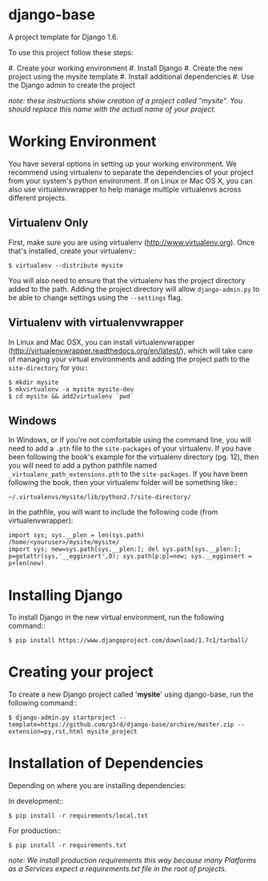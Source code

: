 django-base
===========

A project template for Django 1.6.

To use this project follow these steps:

#. Create your working environment
#. Install Django
#. Create the new project using the mysite template
#. Install additional dependencies
#. Use the Django admin to create the project

*note: these instructions show creation of a project called "mysite".  You
should replace this name with the actual name of your project.*

Working Environment
===================

You have several options in setting up your working environment.  We recommend
using virtualenv to separate the dependencies of your project from your system's
python environment.  If on Linux or Mac OS X, you can also use virtualenvwrapper to help manage multiple virtualenvs across different projects.

Virtualenv Only
---------------

First, make sure you are using virtualenv (http://www.virtualenv.org). Once
that's installed, create your virtualenv::

    $ virtualenv --distribute mysite

You will also need to ensure that the virtualenv has the project directory
added to the path. Adding the project directory will allow `django-admin.py` to
be able to change settings using the `--settings` flag.

Virtualenv with virtualenvwrapper
--------------------------

In Linux and Mac OSX, you can install virtualenvwrapper (http://virtualenvwrapper.readthedocs.org/en/latest/),
which will take care of managing your virtual environments and adding the
project path to the `site-directory` for you::

    $ mkdir mysite
    $ mkvirtualenv -a mysite mysite-dev
    $ cd mysite && add2virtualenv `pwd`

Windows
----------

In Windows, or if you're not comfortable using the command line, you will need
to add a `.pth` file to the `site-packages` of your virtualenv. If you have
been following the book's example for the virtualenv directory (pg. 12), then
you will need to add a python pathfile named `_virtualenv_path_extensions.pth`
to the `site-packages`. If you have been following the book, then your
virtualenv folder will be something like::

`~/.virtualenvs/mysite/lib/python2.7/site-directory/`

In the pathfile, you will want to include the following code (from
virtualenvwrapper):

    import sys; sys.__plen = len(sys.path)
    /home/<youruser>/mysite/mysite/
    import sys; new=sys.path[sys.__plen:]; del sys.path[sys.__plen:]; p=getattr(sys,'__egginsert',0); sys.path[p:p]=new; sys.__egginsert = p+len(new)

Installing Django
=================

To install Django in the new virtual environment, run the following command::

    $ pip install https://www.djangoproject.com/download/1.7c1/tarball/

Creating your project
=====================

To create a new Django project called '**mysite**' using
django-base, run the following command::

    $ django-admin.py startproject --template=https://github.com/g3rd/django-base/archive/master.zip --extension=py,rst,html mysite_project

Installation of Dependencies
=============================

Depending on where you are installing dependencies:

In development::

    $ pip install -r requirements/local.txt

For production::

    $ pip install -r requirements.txt

*note: We install production requirements this way because many Platforms as a
Services expect a requirements.txt file in the root of projects.*
